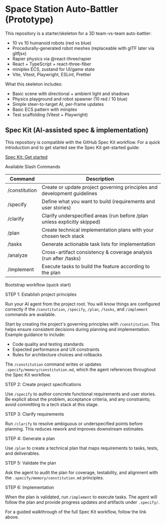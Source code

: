 # Space Station Auto-Battler (Prototype)

This repository is a starter/skeleton for a 3D team-vs-team auto-battler:

- 10 vs 10 humanoid robots (red vs blue)
- Procedurally-generated robot meshes (replaceable with glTF later via gltfjsx)
- Rapier physics via @react-three/rapier
- React + TypeScript + react-three-fiber
- miniplex ECS, zustand for UI/game state
- Vite, Vitest, Playwright, ESLint, Prettier


What this skeleton includes:

- Basic scene with directional + ambient light and shadows
- Physics playground and robot spawner (10 red / 10 blue)
- Simple steer-to-target AI, per-frame updates
- Basic ECS pattern with miniplex
- Test scaffolding (Vitest + Playwright)

## Spec Kit (AI-assisted spec & implementation)

This repository is compatible with the GitHub Spec Kit workflow. For a quick introduction and
to get started see the Spec Kit get-started guide:

[Spec Kit: Get started](https://github.com/github/spec-kit?tab=readme-ov-file#-get-started)

Available Slash Commands

| Command | Description |
|---|---|
| /constitution | Create or update project governing principles and development guidelines |
| /specify | Define what you want to build (requirements and user stories) |
| /clarify | Clarify underspecified areas (run before /plan unless explicitly skipped) |
| /plan | Create technical implementation plans with your chosen tech stack |
| /tasks | Generate actionable task lists for implementation |
| /analyze | Cross-artifact consistency & coverage analysis (run after /tasks) |
| /implement | Execute tasks to build the feature according to the plan |

Bootstrap workflow (quick start)

STEP 1: Establish project principles

Run your AI agent from the project root. You will know things are configured correctly if the
`/constitution`, `/specify`, `/plan`, `/tasks`, and `/implement` commands are available.

Start by creating the project's governing principles with `/constitution`. This helps ensure
consistent decisions during planning and implementation. Example guidance to include:

- Code quality and testing standards
- Expected performance and UX constraints
- Rules for architecture choices and rollbacks

The `/constitution` command writes or updates `.specify/memory/constitution.md`, which the agent
references throughout the Spec Kit workflow.

STEP 2: Create project specifications

Use `/specify` to author concrete functional requirements and user stories. Be explicit about
the problem, acceptance criteria, and any constraints; avoid committing to a tech stack at this
stage.

STEP 3: Clarify requirements

Run `/clarify` to resolve ambiguous or underspecified points before planning. This reduces
rework and improves downstream estimates.

STEP 4: Generate a plan

Use `/plan` to create a technical plan that maps requirements to tasks, tests, and deliverables.

STEP 5: Validate the plan

Ask the agent to audit the plan for coverage, testability, and alignment with the
`.specify/memory/constitution.md` principles.

STEP 6: Implementation

When the plan is validated, run `/implement` to execute tasks. The agent will follow the plan
and provide progress updates and artifacts under `.specify/`.

For a guided walkthrough of the full Spec Kit workflow, follow the link above.

